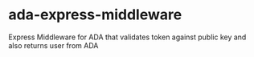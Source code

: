 # ada-express-middleware
Express Middleware for ADA that validates token against public key and also returns user from ADA
